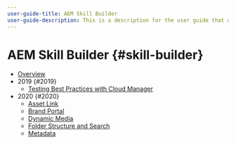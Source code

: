 ```yaml
---
user-guide-title: AEM Skill Builder
user-guide-description: This is a description for the user guide that will be displayed on the landing page.
---
```


# AEM Skill Builder {#skill-builder}

+ [Overview](overview.md)
+ 2019 {#2019}
  + [Testing Best Practices with Cloud Manager](./2019/cloud-manager-testing.md)
+ 2020 {#2020}
  + [Asset Link](./2020/asset-link.md)
  + [Brand Portal](./2020/brand-portal.md)
  + [Dynamic Media](./2020/dynamic-media.md)
  + [Folder Structure and Search](./2020/folder-structure-search.md)
  + [Metadata](./2020/metadata.md)


<!--

Articles must be added to this TOC file in order to render.

Use this list format to specify links to articles and section headings that expand and collapse in the left rail of the user guide.

An article link CANNOT be used as a section heading.
-->
